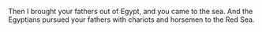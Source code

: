 Then I brought your fathers out of Egypt, and you came to the sea. And the Egyptians pursued your fathers with chariots and horsemen to the Red Sea.
